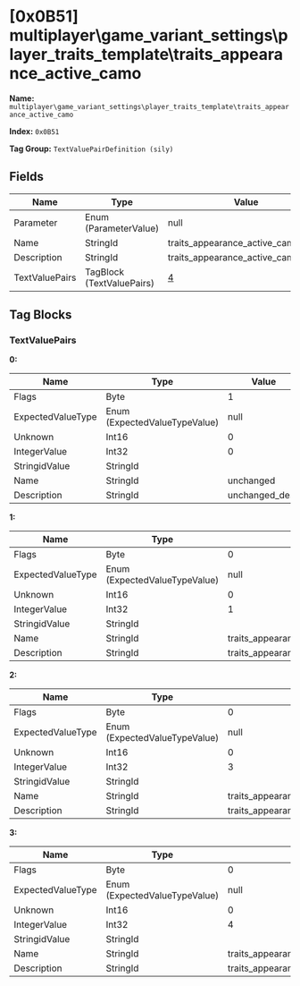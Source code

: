 # [0x0B51] multiplayer\game_variant_settings\player_traits_template\traits_appearance_active_camo

**Name:** ```multiplayer\game_variant_settings\player_traits_template\traits_appearance_active_camo```

**Index:** ```0x0B51```

**Tag Group:** ```TextValuePairDefinition (sily)```

## Fields

Name	| Type	| Value
---	|---	|---	|
Parameter	|Enum (ParameterValue)	|null
Name	|StringId	|traits_appearance_active_camo
Description	|StringId	|traits_appearance_active_camo_desc
TextValuePairs	|TagBlock (TextValuePairs)	|[4](#textvaluepairs)


## Tag Blocks

### TextValuePairs

**0:**

Name	| Type	| Value
---	|---	|---	|
Flags	|Byte	|1
ExpectedValueType	|Enum (ExpectedValueTypeValue)	|null
Unknown	|Int16	|0
IntegerValue	|Int32	|0
StringidValue	|StringId	|
Name	|StringId	|unchanged
Description	|StringId	|unchanged_desc


**1:**

Name	| Type	| Value
---	|---	|---	|
Flags	|Byte	|0
ExpectedValueType	|Enum (ExpectedValueTypeValue)	|null
Unknown	|Int16	|0
IntegerValue	|Int32	|1
StringidValue	|StringId	|
Name	|StringId	|traits_appearance_active_camo_off
Description	|StringId	|traits_appearance_active_camo_off_desc


**2:**

Name	| Type	| Value
---	|---	|---	|
Flags	|Byte	|0
ExpectedValueType	|Enum (ExpectedValueTypeValue)	|null
Unknown	|Int16	|0
IntegerValue	|Int32	|3
StringidValue	|StringId	|
Name	|StringId	|traits_appearance_active_camo_poor
Description	|StringId	|traits_appearance_active_camo_poor_desc


**3:**

Name	| Type	| Value
---	|---	|---	|
Flags	|Byte	|0
ExpectedValueType	|Enum (ExpectedValueTypeValue)	|null
Unknown	|Int16	|0
IntegerValue	|Int32	|4
StringidValue	|StringId	|
Name	|StringId	|traits_appearance_active_camo_good
Description	|StringId	|traits_appearance_active_camo_good_desc


